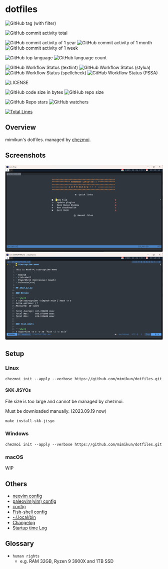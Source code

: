 # dotfiles

![GitHub tag (with filter)](https://img.shields.io/github/v/tag/mimikun/dotfiles)

![GitHub commit activity total](https://img.shields.io/github/commit-activity/t/mimikun/dotfiles)

![GitHub commit activity of 1 year](https://img.shields.io/github/commit-activity/y/mimikun/dotfiles)
![GitHub commit activity of 1 month](https://img.shields.io/github/commit-activity/m/mimikun/dotfiles)
![GitHub commit activity of 1 week](https://img.shields.io/github/commit-activity/w/mimikun/dotfiles)

![GitHub top language](https://img.shields.io/github/languages/top/mimikun/dotfiles)
![GitHub language count](https://img.shields.io/github/languages/count/mimikun/dotfiles)

![GitHub Workflow Status (textlint)](https://img.shields.io/github/actions/workflow/status/mimikun/dotfiles/textlint.yml?label=textlint)
![GitHub Workflow Status (stylua)](https://img.shields.io/github/actions/workflow/status/mimikun/dotfiles/stylua-lint.yml?label=stylua)
![GitHub Workflow Status (spellcheck)](https://img.shields.io/github/actions/workflow/status/mimikun/dotfiles/spell-check.yml?label=SpellCheck)
![GitHub Workflow Status (PSSA)](https://img.shields.io/github/actions/workflow/status/mimikun/dotfiles/script-analyze.yml?label=PSSA)

![LICENSE](https://img.shields.io/github/license/mimikun/dotfiles)

![GitHub code size in bytes](https://img.shields.io/github/languages/code-size/mimikun/dotfiles)
![GitHub repo size](https://img.shields.io/github/repo-size/mimikun/dotfiles)

![GitHub Repo stars](https://img.shields.io/github/stars/mimikun/dotfiles)
![GitHub watchers](https://img.shields.io/github/watchers/mimikun/dotfiles)

[![Total Lines](https://tokei.rs/b1/github/mimikun/dotfiles)](https://github.com/mimikun/dotfiles)

## Overview

mimikun's dotfiles.
managed by [chezmoi](https://www.chezmoi.io/).

## Screenshots

![my neovim dashboard](images/neovim-dashboard.png)
![my neovim editor](images/neovim-editor.png)

## Setup

### Linux

```shell
chezmoi init --apply --verbose https://github.com/mimikun/dotfiles.git
```

#### SKK JISYOs

File size is too large and cannot be managed by chezmoi.

Must be downloaded manually. (2023.09.19 now)

```shell
make install-skk-jisyo
```

### Windows

```shell
chezmoi init --apply --verbose https://github.com/mimikun/dotfiles.git
```

### macOS

WIP

## Others

- [neovim config](dot_config/nvim/README.md)
- [paleovim(vim) config](dot_vim/README.md)
- [config](dot_config/README.md)
- [Fish-shell config](dot_config/fish/README.md)
- [~/.local/bin](private_dot_local/bin/README.md)
- [Changelog](CHANGELOG.md)
- [Startup time Log](STARTUPTIME.md)

## Glossary

- `human rights`
    - e.g. RAM 32GB, Ryzen 9 3900X and 1TB SSD
